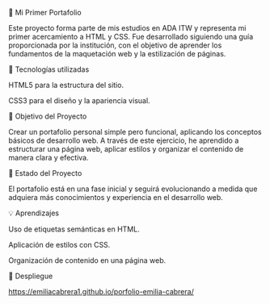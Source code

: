 📌 Mi Primer Portafolio

Este proyecto forma parte de mis estudios en ADA ITW y representa mi primer acercamiento a HTML y CSS. Fue desarrollado siguiendo una guía proporcionada por la institución, con el objetivo de aprender los fundamentos de la maquetación web y la estilización de páginas.

🚀 Tecnologías utilizadas

HTML5 para la estructura del sitio.

CSS3 para el diseño y la apariencia visual.

🎯 Objetivo del Proyecto

Crear un portafolio personal simple pero funcional, aplicando los conceptos básicos de desarrollo web. A través de este ejercicio, he aprendido a estructurar una página web, aplicar estilos y organizar el contenido de manera clara y efectiva.

📌 Estado del Proyecto

El portafolio está en una fase inicial y seguirá evolucionando a medida que adquiera más conocimientos y experiencia en el desarrollo web.

💡 Aprendizajes

Uso de etiquetas semánticas en HTML.

Aplicación de estilos con CSS.

Organización de contenido en una página web.

🔗 Despliegue 

https://emiliacabrera1.github.io/porfolio-emilia-cabrera/
